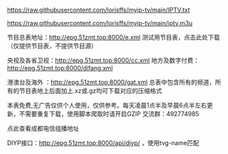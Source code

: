 

https://raw.githubusercontent.com/lorisffs/myip-tv/main/IPTV.txt


https://raw.githubusercontent.com/lorisffs/myip-tv/main/iptv.m3u



节目总表地址：http://epg.51zmt.top:8000/e.xml   测试用节目表，点击此处下载（仅提供节目表，不提供节目源）

央视及各省卫视：http://epg.51zmt.top:8000/cc.xml  地方及数字付费：http://epg.51zmt.top:8000/difang.xml

港澳台及海外 ：http://epg.51zmt.top:8000/gat.xml  总表中包含所有的频道，所有的节目表地上后面加上.xz或.gz均可下载对应的压缩格式

本表免费,无广告仅供个人使用，仅供参考。每天凌晨1点半及早晨6点半左右更新，不需要重复下载，使用脚本爬取时请开启GZIP 交流群：492774985

点此查看成都电信组播地址

DIYP接口：http://epg.51zmt.top:8000/api/diyp/ ，使用tvg-name匹配
